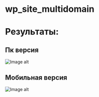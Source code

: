 # wp_site_multidomain

# Результаты:

## Пк версия 
![Image alt](https://github.com/poring931/wp_site_multidomain/2021-08-06_16-07-12.png) 

## Мобильная версия 
![Image alt](https://github.com/poring931/wp_site_multidomain/2021-08-06_16-12-43.png) 
